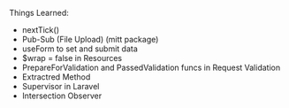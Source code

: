 Things Learned:
- nextTick()
- Pub-Sub (File Upload) (mitt package)
- useForm to set and submit data
- $wrap = false in Resources
- PrepareForValidation and PassedValidation funcs in Request Validation
- Extractred Method
- Supervisor in Laravel
- Intersection Observer